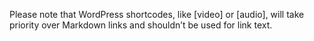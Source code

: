 Please note that WordPress shortcodes, like [video] or [audio], will take priority over Markdown links and shouldn’t be used for link text.
